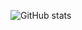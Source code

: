 ![GitHub stats](https://github-readme-stats.vercel.app/api?username=JonnyBro&show_icons=true&theme=dark&hide_border=true)
